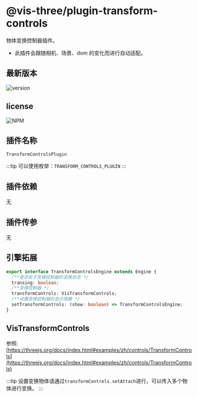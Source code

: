 # @vis-three/plugin-transform-controls

物体变换控制器插件。

- 此插件会跟随相机、场景、dom 的变化而进行自动适配。

## 最新版本

<img alt="version" src="https://img.shields.io/npm/v/@vis-three/plugin-transform-controls">

## license

<img alt="NPM" src="https://img.shields.io/npm/l/@vis-three/plugin-transform-controls?color=blue">

## 插件名称

`TransformControlsPlugin`

:::tip
可以使用枚举：`TRANSFORM_CONTROLS_PLUGIN`
:::

## 插件依赖

无

## 插件传参

无

## 引擎拓展

```ts
export interface TransformControlsEngine extends Engine {
  /**是否处于变换控制器的变换状态 */
  transing: boolean;
  /**变换控制器 */
  transformControls: VisTransformControls;
  /**设置变换控制器的显示隐藏 */
  setTransformControls: (show: boolean) => TransformControlsEngine;
}
```

## VisTransformControls

参照: [https://threejs.org/docs/index.html#examples/zh/controls/TransformControls](https://threejs.org/docs/index.html#examples/zh/controls/TransformControls)

:::tip
设置变换物体请通过`transformControls.setAttach`进行，可以传入多个物体进行变换。
:::
